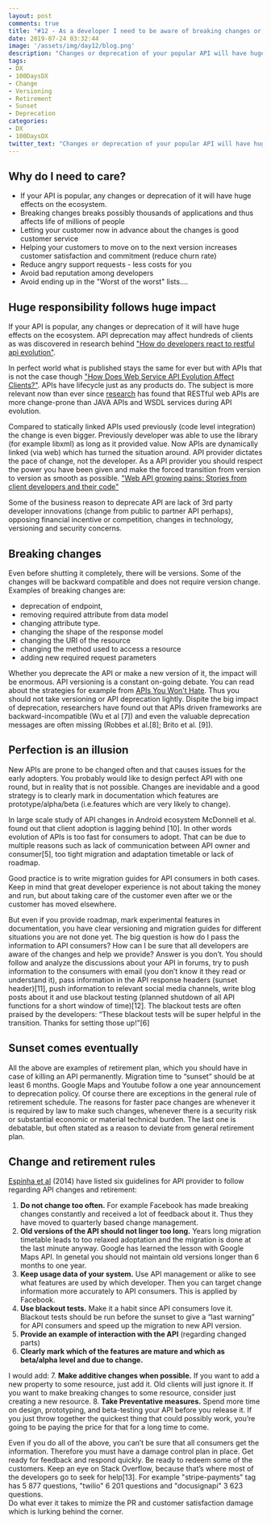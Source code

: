 ```yaml
---
layout: post
comments: true
title: "#12 - As a developer I need to be aware of breaking changes or death"
date: 2019-07-24 03:32:44
image: '/assets/img/day12/blog.png'
description: "Changes or deprecation of your popular API will have huge effects on the ecosystem."
tags:
- DX 
- 100DaysDX
- Change
- Versioning
- Retirement
- Sunset
- Deprecation
categories:
- DX
- 100DaysDX
twitter_text: "Changes or deprecation of your popular API will have huge effects on the ecosystem."
---
```



## Why do I need to care?

- If your API is popular, any changes or deprecation of it will have huge effects on the ecosystem.
- Breaking changes breaks possibly thousands of applications and thus affects life of millions of people
- Letting your customer now in advance about the changes is good customer service
- Helping your customers to move on to the next version increases customer satisfaction and commitment (reduce churn rate)
- Reduce angry support requests - less costs for you
- Avoid bad reputation among developers
- Avoid ending up in the "Worst of the worst" lists....


## Huge responsibility follows huge impact

If your API is popular, any changes or deprecation of it will have huge effects on the ecosystem. API deprecation may affect hundreds of clients as was discovered in research behind ["How do developers react to restful api evolution"](https://link.springer.com/chapter/10.1007/978-3-662-45391-9_17). 

In perfect world what is published stays the same for ever but with APIs that is not the case though ["How Does Web Service API Evolution Affect Clients?"](https://ieeexplore.ieee.org/document/6649592). APIs have lifecycle just as any products do. The subject is more relevant now than ever since [research](https://link.springer.com/chapter/10.1007/978-3-662-45391-9_17) has found that RESTful web APIs are more change-prone than JAVA APIs and WSDL services during API evolution. 

Compared to statically linked APIs used previously (code level integration) the change is even bigger. Previously developer was able to use the library (for example libxml) as long as it provided value. Now APIs are dynamically linked (via web) which has turned the situation around. API provider dictates the pace of change, not the developer. As a API provider you should respect the power you have been given and make the forced transition from version to version as smooth as possible. ["Web API growing pains: Stories from client developers and their code"](https://ieeexplore.ieee.org/abstract/document/6747228) 

Some of the business reason to deprecate API are lack of 3rd party developer innovations (change from public to partner API perhaps), opposing financial incentive or competition, changes in technology, versioning and security concerns. 

## Breaking changes

Even before shutting it completely, there will be versions. Some of the changes will be backward compatible and does not require version change. Examples of breaking changes are:
- deprecation of endpoint, 
- removing required attribute from data model 
- changing attribute type. 
- changing the shape of the response model
- changing the URI of the resource
- changing the method used to access a resource
- adding new required request parameters

Whether you deprecate the API or make a new version of it, the impact will be enormous. API versioning is a constant on-going debate. You can read about the strategies for example from [APIs You Won't Hate](https://apisyouwonthate.com/blog/api-versioning-has-no-right-way). Thus you should not take versioning or API deprecation lightly. Dispite the big impact of deprecation, researchers have found out that APIs driven frameworks are backward-incompatible (Wu et al [7]) and even the valuable deprecation messages are often missing (Robbes et al.[8]; Brito et al. [9]). 

## Perfection is an illusion

New APIs are prone to be changed often and that causes issues for the early adopters. You probably would like to design perfect API with one round, but in reality that is not possible. Changes are inevidable and a good strategy is to clearly mark in documentation which features are prototype/alpha/beta (i.e.features which are very likely to change).

In large scale study of API changes in Android ecosystem McDonnell et al. found out that client adoption is lagging behind [10]. In other words evolution of APIs is too fast for consumers to adopt. That can be due to multiple reasons such as lack of communication between API owner and consumer[5], too tight migration and adaptation timetable or lack of roadmap. 

Good practice is to write migration guides for API consumers in both cases. Keep in mind that great developer experience is not about taking the money and run, but about taking care of the customer even after we or the customer has moved elsewhere. 

But even if you provide roadmap, mark experimental features in documentation, you have clear versioning and migration guides for different situations you are not done yet. The big question is how do I pass the information to API consumers? How can I be sure that all developers are aware of the changes and help we provide? Answer is you don’t. You should follow and analyze the discussions about your API in forums, try to push information to the consumers with email (you don’t know it they read or understand it), pass information in the API response headers (sunset header)[11], push information to relevant social media channels, write blog posts about it and use blackout testing (planned shutdown of all API functions for a short window of time)[12]. The blackout tests are often praised by the developers: “These blackout tests will be super helpful in the transition. Thanks for setting those up!”[6]

## Sunset comes eventually

All the above are examples of retirement plan, which you should have in case of killing an API permanently. Migration time to “sunset” should be at least 6 months. Google Maps and Youtube follow a one year announcement to deprecation policy. Of course there are exceptions in the general rule of retirement schedule. The reasons for faster pace changes are whenever it is required by law to make such changes, whenever there is a security risk or substantial economic or material technical burden. The last one is debatable, but often stated as a reason to deviate from general retirement plan. 


## Change and retirement rules

[Espinha et al](https://ieeexplore.ieee.org/abstract/document/6747228) (2014) have listed six guidelines for API provider to follow regarding API changes and retirement: 

1. **Do not change too often.** For example Facebook has made breaking changes constantly and received a lot of feedback about it. Thus they have moved to quarterly based change management.  
2. **Old versions of the API should not linger too long.** Years long migration timetable leads to too relaxed adoptation and the migration is done at the last minute anyway. Google has learned the lesson with Google Maps API. In genetal you should not maintain old versions longer than 6 months to one year. 
3. **Keep usage data of your system.** Use API management or alike to see what features are used by which developer. Then you can target change information more accurately to API consumers. This is applied by Facebook. 
4. **Use blackout tests.** Make it a habit since API consumers love it. Blackout tests should be run before the sunset to give a “last warning” for API consumers and speed up the migration to new API version.
5. **Provide an example of interaction with the API** (regarding changed parts)
6. **Clearly mark which of the features are mature and which as beta/alpha level and due to change.** 

I would add: 
7. **Make additive changes when possible.** If you want to add a new property to some resource, just add it. Old clients will just ignore it. If you want to make breaking changes to some resource, consider just creating a new resource.
8. **Take Preventative measures.** Spend more time on design, prototyping, and beta-testing your API before you release it. If you just throw together the quickest thing that could possibly work, you’re going to be paying the price for that for a long time to come. 

Even if you do all of the above, you can’t be sure that all consumers get the information. Therefore you must have a damage control plan in place. Get ready for feedback and respond quickly. Be ready to redeem some of the customers. Keep an eye on Stack Overflow, because that’s where most of the developers go to seek for help[13]. For example "stripe-payments" tag has 5 877 questions, "twilio" 6 201 questions and "docusignapi" 3 623 questions.   
Do what ever it takes to mimize the PR and customer satisfaction damage which is lurking behind the corner.  


